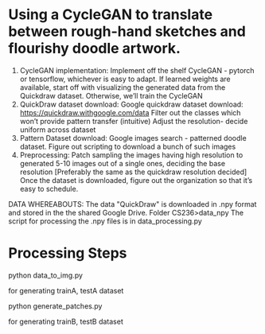 # Using a CycleGAN to translate between rough-hand sketches and flourishy doodle artwork.
1. CycleGAN implementation:
Implement off the shelf CycleGAN - pytorch or tensorflow, whichever is easy to adapt.
If learned weights are available, start off with visualizing the generated data from the Quickdraw dataset. Otherwise, we’ll train the CycleGAN
2. QuickDraw dataset download:
Google quickdraw dataset download: https://quickdraw.withgoogle.com/data
Filter out the classes which won’t provide pattern transfer (intuitive)
Adjust the resolution- decide uniform across dataset
3. Pattern Dataset download:
Google images search - patterned doodle dataset.
Figure out scripting to download a bunch of such images
4. Preprocessing:
Patch sampling the images having high resolution to generated 5-10 images out of a single ones, deciding the base resolution [Preferably the same as the quickdraw resolution decided]
Once the dataset is downloaded, figure out the organization so that it’s easy to schedule.

DATA WHEREABOUTS:
The data "QuickDraw" is downloaded in .npy format and stored in the the shared Google Drive. 
Folder CS236>data_npy
The script for processing the .npy files is in data_processing.py


# Processing Steps
python data_to_img.py

for generating trainA, testA dataset

python generate_patches.py

for generating trainB, testB dataset
